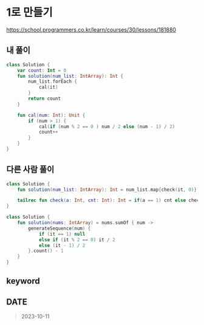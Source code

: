 # 1로 만들기

https://school.programmers.co.kr/learn/courses/30/lessons/181880

## 내 풀이

```kt
class Solution {
    var count: Int = 0
    fun solution(num_list: IntArray): Int {
        num_list.forEach {
            cal(it)
        }
        return count
    }

    fun cal(num: Int): Unit {
        if (num > 1) {
            cal(if (num % 2 == 0 ) num / 2 else (num - 1) / 2)
            count++
        }
    }
}
```

## 다른 사람 풀이

```kt
class Solution {
    fun solution(num_list: IntArray): Int = num_list.map{check(it, 0)}.sum()

    tailrec fun check(a: Int, cnt: Int): Int = if(a == 1) cnt else check(a / 2, cnt+1)
}
```

```kt
class Solution {
    fun solution(nums: IntArray) = nums.sumOf { num ->
        generateSequence(num) {
            if (it == 1) null
            else if (it % 2 == 0) it / 2
            else (it - 1) / 2
        }.count() - 1
    }
}
```

## keyword

## DATE

> 2023-10-11
